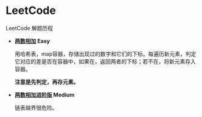 # LeetCode
LeetCode 解题历程

- **[两数相加](https://leetcode-cn.com/problems/two-sum/) Easy**
    
    用哈希表，map容器，存储出现过的数字和它们的下标。每遍历新元素，判定它对应的差是否在容器中，如果在，返回两者的下标；若不在，将新元素存入容器。

    **注意是先判定，再存元素。**

- **[两数相加进阶版](https://leetcode-cn.com/problems/add-two-numbers/) Medium**

    链表越界很危险。
